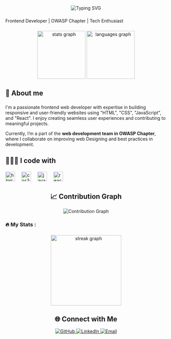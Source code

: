 <div align="center">
    <img src="https://readme-typing-svg.herokuapp.com?font=Fira+Code&weight=600&size=30&duration=3000&pause=1000&color=36BCF7FF&center=true&vCenter=true&width=435&lines=Hello%2C+I'm+Deepanshu!;Web+Enthusiast;Frontend+Developer;Coder" alt="Typing SVG" />
  </div>

###

<p align="left">Frontend Developer | OWASP Chapter | Tech Enthusiast</p>

###

<div align="center">
  <img src="https://github-readme-stats.vercel.app/api?username=deep-xu&hide_title=false&hide_rank=false&show_icons=true&include_all_commits=true&count_private=true&disable_animations=false&theme=dracula&locale=en&hide_border=false" height="150" alt="stats graph"  />
  <img src="https://github-readme-stats.vercel.app/api/top-langs?username=deep-xu&locale=en&hide_title=false&layout=compact&card_width=320&langs_count=5&theme=dracula&hide_border=false" height="150" alt="languages graph"  />
</div>

###

<h2 align="left">🚀 About me</h2>

###

<p align="left">I'm a passionate frontend web developer with expertise in building responsive and user-friendly websites using "HTML", "CSS", "JavaScript", and "React". I enjoy creating seamless user experiences and contributing to meaningful projects.  

Currently, I’m a part of the **web development team in OWASP Chapter**, where I collaborate on improving web Designing and best practices in development.  </p>

###

<h2 align="left">👨🏻‍💻 I code with</h2>

###

<div align="left">
  <img src="https://cdn.jsdelivr.net/gh/devicons/devicon/icons/html5/html5-original.svg" height="30" alt="html5 logo"  />
  <img width="12" />
  <img src="https://cdn.jsdelivr.net/gh/devicons/devicon/icons/css3/css3-original.svg" height="30" alt="css3 logo"  />
  <img width="12" />
  <img src="https://cdn.jsdelivr.net/gh/devicons/devicon/icons/javascript/javascript-original.svg" height="30" alt="javascript logo"  />
  <img width="12" />
  <img src="https://cdn.jsdelivr.net/gh/devicons/devicon/icons/react/react-original.svg" height="30" alt="react logo"  />
  <img width="12" />
    
###

<h2 align="center">📈 Contribution Graph</h2>

<p align="center">
  <img src="https://github-readme-activity-graph.vercel.app/graph?username=deep-xu&theme=redical" alt="Contribution Graph" />
</p>

###

<h3 align="left">🔥 My Stats :</h3>

###

<div align="center">
    <img src="https://streak-stats.demolab.com?user=deep-xu&locale=en&mode=daily&theme=dark&hide_border=false&border_radius=5&order=3" height="220" alt="streak graph"  />
  </div>

###

<h2 align="center">🌐 Connect with Me</h2>

<p align="center">
  <a href="github">
    <img src="https://img.shields.io/badge/GitHub-100000?style=for-the-badge&logo=github&logoColor=white" alt="GitHub" />
  </a>
  <a href="www.linkedin.com/in/
deepanshu-singh-67a6062b9
">
    <img src="https://img.shields.io/badge/LinkedIn-0077B5?style=for-the-badge&logo=linkedin&logoColor=white" alt="LinkedIn" />
  </a>
  <a href="mailto:deepanshu.official1214@gmail.com">
    <img src="https://img.shields.io/badge/Email-D14836?style=for-the-badge&logo=gmail&logoColor=white" alt="Email" />
  </a>
</p>

  
